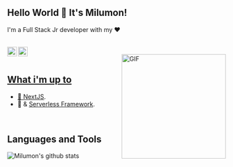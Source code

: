 ## Hello World 👋 It's Milumon!
I'm a Full Stack Jr developer with my ♥  
<br/>
 
<a href="https://www.linkedin.com/in/miluska-romero/">
<img align="left" alt="Milumon LinkedIN" width="22px" src="https://icongr.am/fontawesome/linkedin.svg?size=128&color=70c8ff" />
</a> 
<a href="https://www.instagram.com/milumonrt/">
<img align="left" alt="Milumon Instagram" width="22px" src="https://icongr.am/fontawesome/instagram.svg?size=128&color=70c8ff" /> 

<br />

<img align="right" alt="GIF" src="https://imagenpng.com/wp-content/uploads/2016/09/Pikachu-png-0.png" width="240px" />

<br />

## What i'm up to
 
- 🌱 [NextJS](https://nextjs.org/). 
- 🌱 & [Serverless Framework](https://www.serverless.com/). 

<br />

## Languages and Tools 

![Milumon's github stats](https://github-readme-stats.vercel.app/api?username=Milumon&show_icons=true&hide_border=true)
